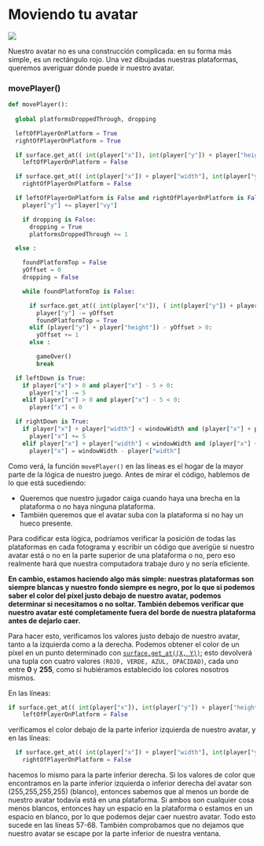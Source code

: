 # Moviendo tu avatar

![](https://media.giphy.com/media/uR6julmSW90mk/giphy.gif)

Nuestro avatar no es una construcción complicada: en su forma más simple, es un rectángulo rojo. Una vez dibujadas nuestras plataformas, queremos averiguar dónde puede ir nuestro avatar. 

### movePlayer()
```python
def movePlayer():
  
  global platformsDroppedThrough, dropping

  leftOfPlayerOnPlatform = True
  rightOfPlayerOnPlatform = True

  if surface.get_at(( int(player["x"]), int(player["y"]) + player["height"])) == (0,0,0,255):
    leftOfPlayerOnPlatform = False

  if surface.get_at(( int(player["x"]) + player["width"], int(player["y"]) + player["height"])) == (0,0,0,255):
    rightOfPlayerOnPlatform = False

  if leftOfPlayerOnPlatform is False and rightOfPlayerOnPlatform is False and (player["y"] + player["height"]) + player["vy"] < windowHeight:
    player["y"] += player["vy"]

    if dropping is False:
      dropping = True
      platformsDroppedThrough += 1

  else :

    foundPlatformTop = False
    yOffset = 0
    dropping = False

    while foundPlatformTop is False:

      if surface.get_at(( int(player["x"]), ( int(player["y"]) + player["height"]) - yOffset )) == (0,0,0,255):
        player["y"] -= yOffset
        foundPlatformTop = True
      elif (player["y"] + player["height"]) - yOffset > 0:
        yOffset += 1
      else :

        gameOver()
        break

  if leftDown is True:
    if player["x"] > 0 and player["x"] - 5 > 0:
      player["x"] -= 5
    elif player["x"] > 0 and player["x"] - 5 < 0:
      player["x"] = 0

  if rightDown is True:
    if player["x"] + player["width"] < windowWidth and (player["x"] + player["width"]) + 5 < windowWidth:
      player["x"] += 5
    elif player["x"] + player["width"] < windowWidth and (player["x"] + player["width"]) + 5 > windowWidth:
      player["x"] = windowWidth - player["width"]
```
Como verá, la función `movePlayer()` en las líneas es el hogar de la mayor parte de la lógica de nuestro juego. Antes de mirar el código, hablemos de lo que está sucediendo: 

- Queremos que nuestro jugador caiga cuando haya una brecha en la plataforma o no haya ninguna plataforma. 
- También queremos que el avatar suba con la plataforma si no hay un hueco presente. 

Para codificar esta lógica, podríamos verificar la posición de todas las plataformas en cada fotograma y escribir un código que averigüe si nuestro avatar está o no en la parte superior de una plataforma o no, pero eso realmente hará que nuestra computadora trabaje duro y no sería eficiente.

**En cambio, estamos haciendo algo más simple: nuestras plataformas son siempre blancas y nuestro fondo siempre es negro, por lo que si podemos saber el color del píxel justo debajo de nuestro avatar, podemos determinar si necesitamos o no soltar. También debemos verificar que nuestro avatar esté completamente fuera del borde de nuestra plataforma antes de dejarlo caer.** 

Para hacer esto, verificamos los valores justo debajo de nuestro avatar, tanto a la izquierda como a la derecha. Podemos obtener el color de un píxel en un punto determinado con [`surface.get_at((X, Y))`](https://www.pygame.org/docs/ref/surface.html?highlight=get_at#pygame.Surface.get_at); esto devolverá una tupla con cuatro valores `(ROJO, VERDE, AZUL, OPACIDAD)`, cada uno entre **0** y **255**, como si hubiéramos establecido los colores nosotros mismos. 

En las líneas:
```python
if surface.get_at(( int(player["x"]), int(player["y"]) + player["height"])) == (0,0,0,255):
    leftOfPlayerOnPlatform = False
```
 verificamos el color debajo de la parte inferior izquierda de nuestro avatar, y en las líneas:
```python
  if surface.get_at(( int(player["x"]) + player["width"], int(player["y"]) + player["height"])) == (0,0,0,255):
    rightOfPlayerOnPlatform = False
```
 hacemos lo mismo para la parte inferior derecha. Si los valores de color que encontramos en la parte inferior izquierda o inferior derecha del avatar son (255,255,255,255) (blanco), entonces sabemos que al menos un borde de nuestro avatar todavía está en una plataforma. Si ambos son cualquier cosa menos blancos, entonces hay un espacio en la plataforma o estamos en un espacio en blanco, por lo que podemos dejar caer nuestro avatar. Todo esto sucede en las líneas 57-68. También comprobamos que no dejamos que nuestro avatar se escape por la parte inferior de nuestra ventana.
<!--stackedit_data:
eyJoaXN0b3J5IjpbLTYwMzA1Mjg2NCwtOTg3MjE2MTY4LC05NT
YxMjA4NiwxMDk0Njg5NDk0LC0yNTk2MTk0NDksMTM0OTIwNDY4
NV19
-->